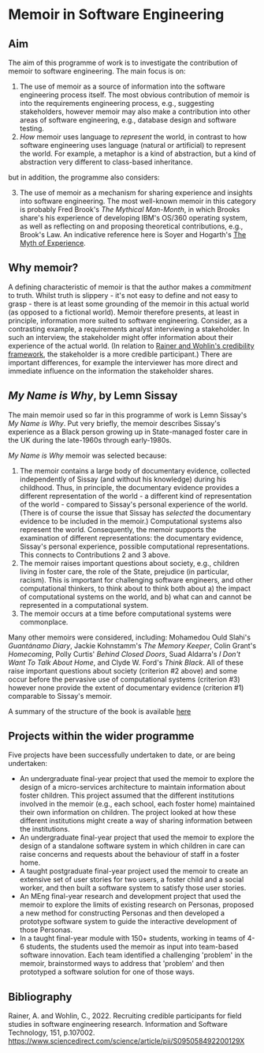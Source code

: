 # Memoir in Software Engineering

## Aim

The aim of this programme of work is to investigate the contribution of memoir to software engineering. The main focus is on:
1. The use of memoir as  a source of information into the software engineering process itself. The most obvious contribution of memoir is into the requirements engineering process, e.g., suggesting stakeholders, however memoir may also make a contribution into other areas of software engineering, e.g., database design and software testing.
2. _How_ memoir uses language to _represent_ the world, in contrast to how software engineering uses language (natural or artificial) to represent the world. For example, a metaphor is a kind of abstraction, but a kind of abstraction very different to class-based inheritance.

but in addition, the programme also considers:

3. The use of memoir as a mechanism for sharing experience and insights into software engineering. The most well-known memoir in this category is probably Fred Brook's _The Mythical Man-Month_, in which Brooks share's his experience of developing IBM's OS/360 operating system, as well as reflecting on and proposing theoretical contributions, e.g., Brook's Law. An indicative reference here is Soyer and Hogarth's [The Myth of Experience](https://www.hachettebookgroup.com/titles/emre-soyer/the-myth-of-experience/9781541742055/).

## Why memoir?

A defining characteristic of memoir is that the author makes a _commitment_ to truth. Whilst truth is slippery - it's not easy to define and not easy to grasp - there is at least some grounding of the memoir in this actual world (as opposed to a fictional world). Memoir therefore presents, at least in principle, information more suited to software engineering. Consider, as a contrasting example, a requirements analyst interviewing a stakeholder. In such an interview, the stakeholder might offer information about their experience of the actual world. (In relation to [Rainer and Wohlin's credibility framework](https://www.sciencedirect.com/science/article/pii/S095058492200129X), the stakeholder is a more credible participant.) There are important differences, for example the interviewer has more direct and immediate influence on the information the stakeholder shares.

## _My Name is Why_, by Lemn Sissay

The main memoir used so far in this programme of work is Lemn Sissay's _My Name is Why_. Put very briefly, the memoir describes Sissay's experience as a Black person growing up in State-managed foster care in the UK during the late-1960s through early-1980s.

_My Name is Why_ memoir was selected because:

1. The memoir contains a large body of documentary evidence, collected independently of Sissay (and without his knowledge) during his childhood. Thus, in principle, the documentary evidence provides a different representation of the world - a different kind of representation of the world - compared to Sissay's personal experience of the world. (There is of course the issue that Sissay has _selected_ the documentary evidence to be included in the memoir.) Computational systems also represent the world. Consequently, the memoir supports the examination of different representations: the documentary evidence, Sissay's personal experience, possible computational representations. This connects to Contributions 2 and 3 above.
2. The memoir raises important questions about society, e.g., children living in foster care, the role of the State, prejudice (in particular, racism). This is important for challenging software engineers, and other computational thinkers, to think about to think both about a) the impact of computational systems on the world, and b) what can and cannot be represented in a computational system.
3. The memoir occurs at a time before computational systems were commonplace.

Many other memoirs were considered, including: Mohamedou Ould Slahi's _Guantánamo Diary_, Jackie Kohnstamm's _The Memory Keeper_, Colin Grant's _Homecoming_, Polly Curtis' _Behind Closed Doors_, Suad Aldarra's _I Don't Want To Talk About Home_, and Clyde W. Ford's _Think Black_. All of these raise important questions about society (criterion #2 above) and some occur before the pervasive use of computational systems (criterion #3) however none provide the extent of documentary evidence (criterion #1) comparable to Sissay's memoir.

A summary of the structure of the book is available [here](summary.md)

## Projects within the wider programme

Five projects have been successfully undertaken to date, or are being undertaken:
* An undergraduate final-year project that used the memoir to explore the design of a micro-services architecture to maintain information about foster children. This project assumed that the different institutions involved in the memoir (e.g., each school, each foster home) maintained their own information on children. The project looked at how these different institutions might create a way of sharing information between the institutions.
* An undergraduate final-year project that used the memoir to explore the design of a standalone software system in which children in care can raise concerns and requests about the behaviour of staff in a foster home.
* A taught postgraduate final-year project used the memoir to create an extensive set of user stories for two users, a foster child and a social worker, and then built a software system to satisfy those user stories.
* An MEng final-year research and development project that used the memoir to explore the limits of existing research on Personas, proposed a new method for constructing Personas and then developed a prototype software system to guide the interactive development of those Personas.
* In a taught final-year module with 150+ students, working in teams of 4-6 students, the students used the memoir as input into team-based software innovation. Each team identified a challenging 'problem' in the memoir, brainstormed ways to address that 'problem' and then prototyped a software solution for one of those ways.

## Bibliography

Rainer, A. and Wohlin, C., 2022. Recruiting credible participants for field studies in software engineering research. Information and Software Technology, 151, p.107002. https://www.sciencedirect.com/science/article/pii/S095058492200129X

